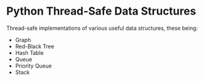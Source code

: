 # Python Thread-Safe Data Structures
Thread-safe implementations of various useful data structures, these being:

- Graph
- Red-Black Tree
- Hash Table
- Queue
- Priority Queue
- Stack
